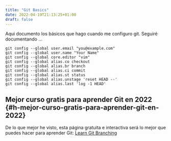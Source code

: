 ```yaml
---
title: "Git Basics"
date: 2022-04-19T21:13:25+01:00
draft: false
---
```

Aqui documento los básicos que hago cuando me configuro git. Seguiré documentando ...

```
git config --global user.email "you@example.com"
git config --global user.name "Your Name"
git config --global core.editor "vim"
git config --global alias.co checkout
git config --global alias.br branch
git config --global alias.ci commit
git config --global alias.st status
git config --global alias.unstage 'reset HEAD --'
git config --global alias.last 'log -1 HEAD'
```

## Mejor curso gratis para aprender Git en 2022 {#h-mejor-curso-gratis-para-aprender-git-en-2022}

De lo que mejor he visto, esta página gratuita e interactiva será lo mejor que puedes hacer para aprender Git: <a href="https://learngitbranching.js.org/" target="_blank" rel="noreferrer noopener">Learn Git Branching</a>
